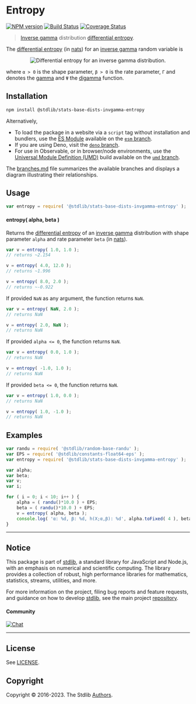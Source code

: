<!--

@license Apache-2.0

Copyright (c) 2018 The Stdlib Authors.

Licensed under the Apache License, Version 2.0 (the "License");
you may not use this file except in compliance with the License.
You may obtain a copy of the License at

   http://www.apache.org/licenses/LICENSE-2.0

Unless required by applicable law or agreed to in writing, software
distributed under the License is distributed on an "AS IS" BASIS,
WITHOUT WARRANTIES OR CONDITIONS OF ANY KIND, either express or implied.
See the License for the specific language governing permissions and
limitations under the License.

-->

# Entropy

[![NPM version][npm-image]][npm-url] [![Build Status][test-image]][test-url] [![Coverage Status][coverage-image]][coverage-url] <!-- [![dependencies][dependencies-image]][dependencies-url] -->

> [Inverse gamma][invgamma-distribution] distribution [differential entropy][entropy].

<!-- Section to include introductory text. Make sure to keep an empty line after the intro `section` element and another before the `/section` close. -->

<section class="intro">

The [differential entropy][entropy] (in [nats][nats]) for an [inverse gamma][invgamma-distribution] random variable is

<!-- <equation class="equation" label="eq:invgamma_entropy" align="center" raw="h\left( X \right) = \alpha \!+\!\ln(\beta \, \Gamma (\alpha ))\!-\!(1\!+\!\alpha )\Psi (\alpha )" alt="Differential entropy for an inverse gamma distribution."> -->

<div class="equation" align="center" data-raw-text="h\left( X \right) = \alpha \!+\!\ln(\beta \, \Gamma (\alpha ))\!-\!(1\!+\!\alpha )\Psi (\alpha )" data-equation="eq:invgamma_entropy">
    <img src="https://cdn.jsdelivr.net/gh/stdlib-js/stdlib@51534079fef45e990850102147e8945fb023d1d0/lib/node_modules/@stdlib/stats/base/dists/invgamma/entropy/docs/img/equation_invgamma_entropy.svg" alt="Differential entropy for an inverse gamma distribution.">
    <br>
</div>

<!-- </equation> -->

where `α > 0` is the shape parameter, `β > 0` is the rate parameter, `Γ` and denotes the [gamma][gamma-function] and `Ψ` the [digamma][digamma] function.

</section>

<!-- /.intro -->

<!-- Package usage documentation. -->

<section class="installation">

## Installation

```bash
npm install @stdlib/stats-base-dists-invgamma-entropy
```

Alternatively,

-   To load the package in a website via a `script` tag without installation and bundlers, use the [ES Module][es-module] available on the [`esm` branch][esm-url].
-   If you are using Deno, visit the [`deno` branch][deno-url].
-   For use in Observable, or in browser/node environments, use the [Universal Module Definition (UMD)][umd] build available on the [`umd` branch][umd-url].

The [branches.md][branches-url] file summarizes the available branches and displays a diagram illustrating their relationships.

</section>

<section class="usage">

## Usage

```javascript
var entropy = require( '@stdlib/stats-base-dists-invgamma-entropy' );
```

#### entropy( alpha, beta )

Returns the [differential entropy][entropy] of an [inverse gamma][invgamma-distribution] distribution with shape parameter `alpha` and rate parameter `beta` (in [nats][nats]).

```javascript
var v = entropy( 1.0, 1.0 );
// returns ~2.154

v = entropy( 4.0, 12.0 );
// returns ~1.996

v = entropy( 8.0, 2.0 );
// returns ~-0.922
```

If provided `NaN` as any argument, the function returns `NaN`.

```javascript
var v = entropy( NaN, 2.0 );
// returns NaN

v = entropy( 2.0, NaN );
// returns NaN
```

If provided `alpha <= 0`, the function returns `NaN`.

```javascript
var v = entropy( 0.0, 1.0 );
// returns NaN

v = entropy( -1.0, 1.0 );
// returns NaN
```

If provided `beta <= 0`, the function returns `NaN`.

```javascript
var v = entropy( 1.0, 0.0 );
// returns NaN

v = entropy( 1.0, -1.0 );
// returns NaN
```

</section>

<!-- /.usage -->

<!-- Package usage notes. Make sure to keep an empty line after the `section` element and another before the `/section` close. -->

<section class="notes">

</section>

<!-- /.notes -->

<!-- Package usage examples. -->

<section class="examples">

## Examples

<!-- eslint no-undef: "error" -->

```javascript
var randu = require( '@stdlib/random-base-randu' );
var EPS = require( '@stdlib/constants-float64-eps' );
var entropy = require( '@stdlib/stats-base-dists-invgamma-entropy' );

var alpha;
var beta;
var v;
var i;

for ( i = 0; i < 10; i++ ) {
    alpha = ( randu()*10.0 ) + EPS;
    beta = ( randu()*10.0 ) + EPS;
    v = entropy( alpha, beta );
    console.log( 'α: %d, β: %d, h(X;α,β): %d', alpha.toFixed( 4 ), beta.toFixed( 4 ), v.toFixed( 4 ) );
}
```

</section>

<!-- /.examples -->

<!-- Section to include cited references. If references are included, add a horizontal rule *before* the section. Make sure to keep an empty line after the `section` element and another before the `/section` close. -->

<section class="references">

</section>

<!-- /.references -->

<!-- Section for related `stdlib` packages. Do not manually edit this section, as it is automatically populated. -->

<section class="related">

</section>

<!-- /.related -->

<!-- Section for all links. Make sure to keep an empty line after the `section` element and another before the `/section` close. -->


<section class="main-repo" >

* * *

## Notice

This package is part of [stdlib][stdlib], a standard library for JavaScript and Node.js, with an emphasis on numerical and scientific computing. The library provides a collection of robust, high performance libraries for mathematics, statistics, streams, utilities, and more.

For more information on the project, filing bug reports and feature requests, and guidance on how to develop [stdlib][stdlib], see the main project [repository][stdlib].

#### Community

[![Chat][chat-image]][chat-url]

---

## License

See [LICENSE][stdlib-license].


## Copyright

Copyright &copy; 2016-2023. The Stdlib [Authors][stdlib-authors].

</section>

<!-- /.stdlib -->

<!-- Section for all links. Make sure to keep an empty line after the `section` element and another before the `/section` close. -->

<section class="links">

[npm-image]: http://img.shields.io/npm/v/@stdlib/stats-base-dists-invgamma-entropy.svg
[npm-url]: https://npmjs.org/package/@stdlib/stats-base-dists-invgamma-entropy

[test-image]: https://github.com/stdlib-js/stats-base-dists-invgamma-entropy/actions/workflows/test.yml/badge.svg?branch=main
[test-url]: https://github.com/stdlib-js/stats-base-dists-invgamma-entropy/actions/workflows/test.yml?query=branch:main

[coverage-image]: https://img.shields.io/codecov/c/github/stdlib-js/stats-base-dists-invgamma-entropy/main.svg
[coverage-url]: https://codecov.io/github/stdlib-js/stats-base-dists-invgamma-entropy?branch=main

<!--

[dependencies-image]: https://img.shields.io/david/stdlib-js/stats-base-dists-invgamma-entropy.svg
[dependencies-url]: https://david-dm.org/stdlib-js/stats-base-dists-invgamma-entropy/main

-->

[chat-image]: https://img.shields.io/gitter/room/stdlib-js/stdlib.svg
[chat-url]: https://gitter.im/stdlib-js/stdlib/

[stdlib]: https://github.com/stdlib-js/stdlib

[stdlib-authors]: https://github.com/stdlib-js/stdlib/graphs/contributors

[umd]: https://github.com/umdjs/umd
[es-module]: https://developer.mozilla.org/en-US/docs/Web/JavaScript/Guide/Modules

[deno-url]: https://github.com/stdlib-js/stats-base-dists-invgamma-entropy/tree/deno
[umd-url]: https://github.com/stdlib-js/stats-base-dists-invgamma-entropy/tree/umd
[esm-url]: https://github.com/stdlib-js/stats-base-dists-invgamma-entropy/tree/esm
[branches-url]: https://github.com/stdlib-js/stats-base-dists-invgamma-entropy/blob/main/branches.md

[stdlib-license]: https://raw.githubusercontent.com/stdlib-js/stats-base-dists-invgamma-entropy/main/LICENSE

[digamma]: https://en.wikipedia.org/wiki/Digamma_function

[gamma-function]: https://en.wikipedia.org/wiki/Gamma_function

[invgamma-distribution]: https://en.wikipedia.org/wiki/Inverse-gamma_distribution

[entropy]: https://en.wikipedia.org/wiki/Entropy_%28information_theory%29

[nats]: https://en.wikipedia.org/wiki/Nat_%28unit%29

</section>

<!-- /.links -->

